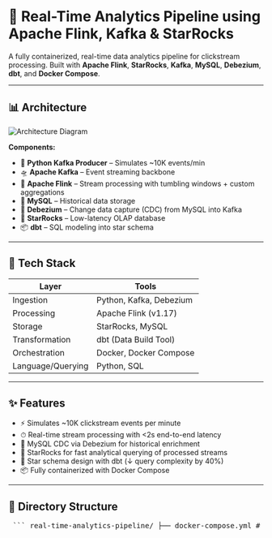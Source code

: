 # 🚀 Real-Time Analytics Pipeline using Apache Flink, Kafka & StarRocks

A fully containerized, real-time data analytics pipeline for clickstream processing. Built with **Apache Flink**, **StarRocks**, **Kafka**, **MySQL**, **Debezium**, **dbt**, and **Docker Compose**.

---

## 📊 Architecture

![Architecture Diagram](./assets/data_pipeline_diagram.png)

**Components:**
- 🐍 **Python Kafka Producer** – Simulates ~10K events/min
- 🛸 **Apache Kafka** – Event streaming backbone
- 🔁 **Apache Flink** – Stream processing with tumbling windows + custom aggregations
- 🐘 **MySQL** – Historical data storage
- 🔁 **Debezium** – Change data capture (CDC) from MySQL into Kafka
- 💎 **StarRocks** – Low-latency OLAP database
- 📦 **dbt** – SQL modeling into star schema

---

## 🧰 Tech Stack

| Layer              | Tools                                  |
|-------------------|----------------------------------------|
| Ingestion          | Python, Kafka, Debezium                |
| Processing         | Apache Flink (v1.17)                   |
| Storage            | StarRocks, MySQL                       |
| Transformation     | dbt (Data Build Tool)                  |
| Orchestration      | Docker, Docker Compose                 |
| Language/Querying  | Python, SQL                            |

---

## ✨ Features

- ⚡ Simulates ~10K clickstream events per minute
- ⏱ Real-time stream processing with <2s end-to-end latency
- 🔄 MySQL CDC via Debezium for historical enrichment
- 💾 StarRocks for fast analytical querying of processed streams
- 🔧 Star schema design with dbt (↓ query complexity by 40%)
- 📦 Fully containerized with Docker Compose

---

## 📂 Directory Structure

<pre> ``` real-time-analytics-pipeline/ ├── docker-compose.yml # Orchestrates all services ├── kafka-producer/ # Python script to simulate clickstream events │ └── producer.py ├── flink-job/ # Flink job code (JAR or PyFlink) │ └── flink_job.py ├── debezium/ # Debezium connector config │ └── register-mysql-source.json ├── mysql/ # MySQL DDL/init scripts │ └── init.sql ├── starrocks/ # StarRocks DDL or init scripts │ └── create_tables.sql ├── dbt_models/ # dbt project with star schema models │ ├── models/ │ ├── dbt_project.yml │ └── profiles.yml ├── assets/ # Images, diagrams, etc. │ └── data_pipeline_diagram.png ├── .gitignore ├── LICENSE └── README.md ``` </pre>
